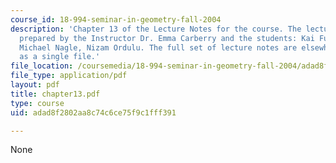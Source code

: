 ```yaml
---
course_id: 18-994-seminar-in-geometry-fall-2004
description: 'Chapter 13 of the Lecture Notes for the course. The lecture notes were
  prepared by the Instructor Dr. Emma Carberry and the students: Kai Fung, David Glasser,
  Michael Nagle, Nizam Ordulu. The full set of lecture notes are elsewhere available
  as a single file.'
file_location: /coursemedia/18-994-seminar-in-geometry-fall-2004/adad8f2802aa8c74c6ce75f9c1fff391_chapter13.pdf
file_type: application/pdf
layout: pdf
title: chapter13.pdf
type: course
uid: adad8f2802aa8c74c6ce75f9c1fff391

---
```

None